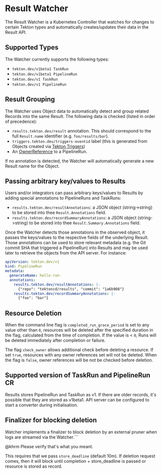 <!--

---
linkTitle: "Results Watcher"
weight: 2
---

-->

# Result Watcher

The Result Watcher is a Kubernetes Controller that watches for changes to
certain Tekton types and automatically creates/updates their data in the Result
API.

## Supported Types
The Watcher currently supports the following types:

- `tekton.dev/v1beta1 TaskRun`
- `tekton.dev/v1beta1 PipelineRun`
- `tekton.dev/v1 TaskRun`
- `tekton.dev/v1 PipelineRun`

## Result Grouping

The Watcher uses Object data to automatically detect and group related Records
into the same Result. The following data is checked (listed in order of
precedence):

- `results.tekton.dev/result` annotation. This should correspond to the full
  `Result.name` identifier (e.g. `foo/results/bar`).
- `triggers.tekton.dev/triggers-eventid` label (this is generated from Objects
  created via [Tekton Triggers](https://github.com/tektoncd/triggers))
- An
  [OwnerReference](https://kubernetes.io/docs/concepts/workloads/controllers/garbage-collection/#owners-and-dependents)
  to a PipelineRun.

If no annotation is detected, the Watcher will automatically generate a new
Result name for the Object.

## Passing arbitrary key/values to Results

Users and/or integrators can pass arbitrary keys/values to Results by adding special annotations to PipelineRuns and TaskRuns:

- `results.tekton.dev/resultAnnotations`: a JSON object (string->string) to be stored into thee `Result.Annotations` field.
- `results.tekton.dev/recordSummaryAnnotations`: a JSON object (string->string) to be stored into thee `Result.Summary.Annotations` field.

Once the Watcher detects those annotations in the observed object, it passes the keys/values to the respective fields of the underlying Result. Those annotations can be used to store relevant metadata (e.g. the Git commit SHA that triggered a PipelineRun) into Results and may be used later to retrieve the objects from the API server. For instance:

```yaml
apiVersion: tekton.dev/v1
kind: PipelineRun
metadata:
  generateName: hello-run-
  annotations:
    results.tekton.dev/resultAnnotations: |-
      {"repo": "tektoncd/results", "commit": "1a6b908"}
    results.tekton.dev/recordSummaryAnnotations: |-
      {"foo": "bar"}
```

## Resource Deletion

When the command line flag is `completed_run_grace_period` is set to any value other than `0`, resources will be deleted after the specified duration in the flag, calculated from the time of completion. If the value is < `0`, Runs will be deleted immediately after completion or failure.

The flag `check_owner` allows additional check before deleting a resource. If set `true`, resources with any owner references set will not be deleted. When the flag is `false`, owner references will be not be checked before deletion.

## Supported version of TaskRun and PipelineRun CR

Results stores PipelineRun and TaskRun as v1. If there are older records, it's possible that they are stored as v1beta1. API server can be configured to start a converter during initialisation.

## Finalizer for blocking deletion

Watcher implements a finalizer to block deletion by an external pruner when logs are streamed via the Watcher.```

@khrm Please verify that's what you meant.

This requires that we pass `store_deadline` (default 10m). If deletion request comes, then it will block until completion + store_deadline is passed or resource is stored as record.
